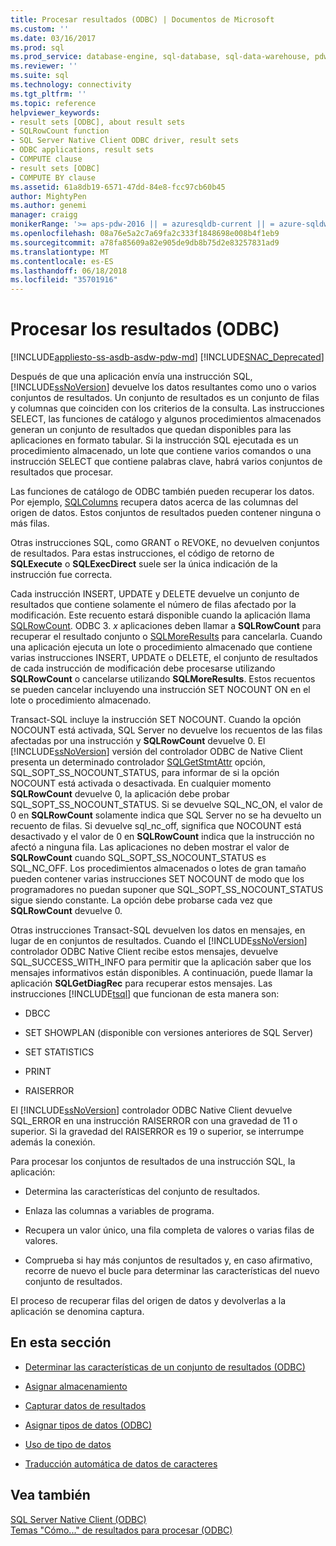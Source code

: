 ```yaml
---
title: Procesar resultados (ODBC) | Documentos de Microsoft
ms.custom: ''
ms.date: 03/16/2017
ms.prod: sql
ms.prod_service: database-engine, sql-database, sql-data-warehouse, pdw
ms.reviewer: ''
ms.suite: sql
ms.technology: connectivity
ms.tgt_pltfrm: ''
ms.topic: reference
helpviewer_keywords:
- result sets [ODBC], about result sets
- SQLRowCount function
- SQL Server Native Client ODBC driver, result sets
- ODBC applications, result sets
- COMPUTE clause
- result sets [ODBC]
- COMPUTE BY clause
ms.assetid: 61a8db19-6571-47dd-84e8-fcc97cb60b45
author: MightyPen
ms.author: genemi
manager: craigg
monikerRange: '>= aps-pdw-2016 || = azuresqldb-current || = azure-sqldw-latest || >= sql-server-2016 || = sqlallproducts-allversions'
ms.openlocfilehash: 08a76e5a2c7a69fa2c333f1848698e008b4f1eb9
ms.sourcegitcommit: a78fa85609a82e905de9db8b75d2e83257831ad9
ms.translationtype: MT
ms.contentlocale: es-ES
ms.lasthandoff: 06/18/2018
ms.locfileid: "35701916"
---
```

# <a name="processing-results-odbc"></a>Procesar los resultados (ODBC)
[!INCLUDE[appliesto-ss-asdb-asdw-pdw-md](../../includes/appliesto-ss-asdb-asdw-pdw-md.md)]
[!INCLUDE[SNAC_Deprecated](../../includes/snac-deprecated.md)]

  Después de que una aplicación envía una instrucción SQL, [!INCLUDE[ssNoVersion](../../includes/ssnoversion-md.md)] devuelve los datos resultantes como uno o varios conjuntos de resultados. Un conjunto de resultados es un conjunto de filas y columnas que coinciden con los criterios de la consulta. Las instrucciones SELECT, las funciones de catálogo y algunos procedimientos almacenados generan un conjunto de resultados que quedan disponibles para las aplicaciones en formato tabular. Si la instrucción SQL ejecutada es un procedimiento almacenado, un lote que contiene varios comandos o una instrucción SELECT que contiene palabras clave, habrá varios conjuntos de resultados que procesar.  
  
 Las funciones de catálogo de ODBC también pueden recuperar los datos. Por ejemplo, [SQLColumns](../../relational-databases/native-client-odbc-api/sqlcolumns.md) recupera datos acerca de las columnas del origen de datos. Estos conjuntos de resultados pueden contener ninguna o más filas.  
  
 Otras instrucciones SQL, como GRANT o REVOKE, no devuelven conjuntos de resultados. Para estas instrucciones, el código de retorno de **SQLExecute** o **SQLExecDirect** suele ser la única indicación de la instrucción fue correcta.  
  
 Cada instrucción INSERT, UPDATE y DELETE devuelve un conjunto de resultados que contiene solamente el número de filas afectado por la modificación. Este recuento estará disponible cuando la aplicación llama [SQLRowCount](../../relational-databases/native-client-odbc-api/sqlrowcount.md). ODBC 3. *x* aplicaciones deben llamar a **SQLRowCount** para recuperar el resultado conjunto o [SQLMoreResults](../../relational-databases/native-client-odbc-api/sqlmoreresults.md) para cancelarla. Cuando una aplicación ejecuta un lote o procedimiento almacenado que contiene varias instrucciones INSERT, UPDATE o DELETE, el conjunto de resultados de cada instrucción de modificación debe procesarse utilizando **SQLRowCount** o cancelarse utilizando **SQLMoreResults**. Estos recuentos se pueden cancelar incluyendo una instrucción SET NOCOUNT ON en el lote o procedimiento almacenado.  
  
 Transact-SQL incluye la instrucción SET NOCOUNT. Cuando la opción NOCOUNT está activada, SQL Server no devuelve los recuentos de las filas afectadas por una instrucción y **SQLRowCount** devuelve 0. El [!INCLUDE[ssNoVersion](../../includes/ssnoversion-md.md)] versión del controlador ODBC de Native Client presenta un determinado controlador [SQLGetStmtAttr](../../relational-databases/native-client-odbc-api/sqlgetstmtattr.md) opción, SQL_SOPT_SS_NOCOUNT_STATUS, para informar de si la opción NOCOUNT está activada o desactivada. En cualquier momento **SQLRowCount** devuelve 0, la aplicación debe probar SQL_SOPT_SS_NOCOUNT_STATUS. Si se devuelve SQL_NC_ON, el valor de 0 en **SQLRowCount** solamente indica que SQL Server no se ha devuelto un recuento de filas. Si devuelve sql_nc_off, significa que NOCOUNT está desactivado y el valor de 0 en **SQLRowCount** indica que la instrucción no afectó a ninguna fila. Las aplicaciones no deben mostrar el valor de **SQLRowCount** cuando SQL_SOPT_SS_NOCOUNT_STATUS es SQL_NC_OFF. Los procedimientos almacenados o lotes de gran tamaño pueden contener varias instrucciones SET NOCOUNT de modo que los programadores no puedan suponer que SQL_SOPT_SS_NOCOUNT_STATUS sigue siendo constante. La opción debe probarse cada vez que **SQLRowCount** devuelve 0.  
  
 Otras instrucciones Transact-SQL devuelven los datos en mensajes, en lugar de en conjuntos de resultados. Cuando el [!INCLUDE[ssNoVersion](../../includes/ssnoversion-md.md)] controlador ODBC Native Client recibe estos mensajes, devuelve SQL_SUCCESS_WITH_INFO para permitir que la aplicación saber que los mensajes informativos están disponibles. A continuación, puede llamar la aplicación **SQLGetDiagRec** para recuperar estos mensajes. Las instrucciones [!INCLUDE[tsql](../../includes/tsql-md.md)] que funcionan de esta manera son:  
  
-   DBCC  
  
-   SET SHOWPLAN (disponible con versiones anteriores de SQL Server)  
  
-   SET STATISTICS  
  
-   PRINT  
  
-   RAISERROR  
  
 El [!INCLUDE[ssNoVersion](../../includes/ssnoversion-md.md)] controlador ODBC Native Client devuelve SQL_ERROR en una instrucción RAISERROR con una gravedad de 11 o superior. Si la gravedad del RAISERROR es 19 o superior, se interrumpe además la conexión.  
  
 Para procesar los conjuntos de resultados de una instrucción SQL, la aplicación:  
  
-   Determina las características del conjunto de resultados.  
  
-   Enlaza las columnas a variables de programa.  
  
-   Recupera un valor único, una fila completa de valores o varias filas de valores.  
  
-   Comprueba si hay más conjuntos de resultados y, en caso afirmativo, recorre de nuevo el bucle para determinar las características del nuevo conjunto de resultados.  
  
 El proceso de recuperar filas del origen de datos y devolverlas a la aplicación se denomina captura.  
  
## <a name="in-this-section"></a>En esta sección  
  
-   [Determinar las características de un conjunto de resultados &#40;ODBC&#41;](../../relational-databases/native-client-odbc-results/determining-the-characteristics-of-a-result-set-odbc.md)  
  
-   [Asignar almacenamiento](../../relational-databases/native-client-odbc-results/assigning-storage.md)  
  
-   [Capturar datos de resultados](../../relational-databases/native-client-odbc-results/fetching-result-data.md)  
  
-   [Asignar tipos de datos &#40;ODBC&#41;](../../relational-databases/native-client-odbc-results/mapping-data-types-odbc.md)  
  
-   [Uso de tipo de datos](../../relational-databases/native-client-odbc-results/data-type-usage.md)  
  
-   [Traducción automática de datos de caracteres](../../relational-databases/native-client-odbc-results/autotranslation-of-character-data.md)  
  
## <a name="see-also"></a>Vea también  
 [SQL Server Native Client &#40;ODBC&#41;](../../relational-databases/native-client/odbc/sql-server-native-client-odbc.md)   
 [Temas "Cómo..." de resultados para procesar &#40;ODBC&#41;](http://msdn.microsoft.com/library/772d9064-c91d-4cac-8b60-fcc16bf76e10)  
  
  
